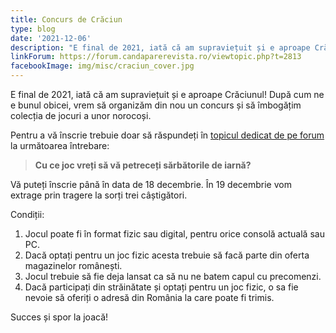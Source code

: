 ```yaml
---
title: Concurs de Crăciun
type: blog
date: '2021-12-06'
description: "E final de 2021, iată că am supraviețuit și e aproape Crăciunul! După cum ne e bunul obicei, vrem să organizăm din nou un concurs și să îmbogățim colecția de jocuri a trei (3) norocoși. Pentru a vă înscrie trebuie doar să răspundeți la o simplă întrebare până pe 18 decembrie."
linkForum: https://forum.candaparerevista.ro/viewtopic.php?t=2813
facebookImage: img/misc/craciun_cover.jpg
---
```

E final de 2021, iată că am supraviețuit și e aproape Crăciunul! După cum ne e bunul obicei, vrem să organizăm din nou un concurs și să îmbogățim colecția de jocuri a unor norocoși.

Pentru a vă înscrie trebuie doar să răspundeți în [topicul dedicat de pe forum](https://forum.candaparerevista.ro/viewtopic.php?t=2813) la următoarea întrebare:

> **Cu ce joc vreți să vă petreceți sărbătorile de iarnă?**

Vă puteți înscrie până în data de 18 decembrie. În 19 decembrie vom extrage prin tragere la sorți trei câștigători.

Condiții:

1. Jocul poate fi în format fizic sau digital, pentru orice consolă actuală sau PC.
2. Dacă optați pentru un joc fizic acesta trebuie să facă parte din oferta magazinelor românești.
3. Jocul trebuie să fie deja lansat ca să nu ne batem capul cu precomenzi.
4. Dacă participați din străinătate și optați pentru un joc fizic, o sa fie nevoie să oferiți o adresă din România la care poate fi trimis.

Succes și spor la joacă!